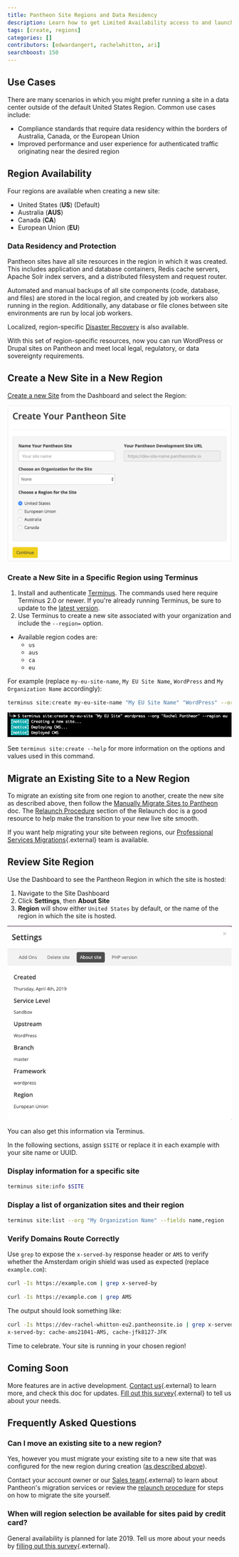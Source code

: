```yaml
---
title: Pantheon Site Regions and Data Residency
description: Learn how to get Limited Availability access to and launch sites in Australia, Canada, or the European Union.
tags: [create, regions]
categories: []
contributors: [edwardangert, rachelwhitton, ari]
searchboost: 150
---
```


## Use Cases
There are many scenarios in which you might prefer running a site in a data center outside of the default United States Region. Common use cases include:

* Compliance standards that require data residency within the borders of Australia, Canada, or the European Union
* Improved performance and user experience for authenticated traffic originating near the desired region

## Region Availability

Four regions are available when creating a new site:

* United States (**US**) (Default)
* Australia (**AUS**)
* Canada (**CA**)
* European Union (**EU**)

### Data Residency and Protection

Pantheon sites have all site resources in the region in which it was created. This includes application and database containers, Redis cache servers, Apache Solr index servers, and a distributed filesystem and request router.

Automated and manual backups of all site components (code, database, and files) are stored in the local region, and created by job workers also running in the region. Additionally, any database or file clones between site environments are run by local job workers.

Localized, region-specific [Disaster Recovery](/docs/disaster-recovery/) is also available.

With this set of region-specific resources, now you can run WordPress or Drupal sites on Pantheon and meet local legal, regulatory, or data sovereignty requirements.

## Create a New Site in a New Region

[Create a new Site](/docs/sites/) from the Dashboard and select the Region:

![Select a Region from the Create Your Pantheon Site screen](/source/docs/assets/images/dashboard/create-pantheon-site.png "Select a Region from the Create Your Pantheon Site screen")

### Create a New Site in a Specific Region using Terminus

1. Install and authenticate [Terminus](/docs/terminus/). The commands used here require Terminus 2.0 or newer. If you're already running Terminus, be sure to update to the [latest version](/docs/terminus/updates/).
1. Use Terminus to create a new site associated with your organization and include the `--region=` option.

 - Available region codes are:
   - `us`
   - `aus`
   - `ca`
   - `eu`

 For example (replace `my-eu-site-name`, `My EU Site Name`, `WordPress` and `My Organization Name` accordingly):

 ```bash
 terminus site:create my-eu-site-name "My EU Site Name" "WordPress" --org "My Organization Name" --region eu
 ```

  ![terminus site:create my-eu-site "My EU Site" "WordPress" --org "Rachel Pantheor" --region eu](/source/docs/assets/images/create-site-eu.png)

  See `terminus site:create --help` for more information on the options and values used in this command.

## Migrate an Existing Site to a New Region
To migrate an existing site from one region to another, create the new site as described above, then follow the [Manually Migrate Sites to Pantheon](/docs/migrate-manual/#import-your-code) doc. The [Relaunch Procedure](/docs/relaunch/#relaunch-procedure) section of the Relaunch doc is a good resource to help make the transition to your new live site smooth.

If you want help migrating your site between regions, our [Professional Services Migrations](https://pantheon.io/professional-services){.external} team is available.

## Review Site Region

Use the Dashboard to see the Pantheon Region in which the site is hosted:

1.  Navigate to the Site Dashboard
1.  Click **Settings**, then **About Site**
1.  **Region** will show either `United States` by default, or the name of the region in which the site is hosted.

![Site Dashboard > Settings > About Site > Region: European Union](/source/docs/assets/images/settings-about-site-region-eu.png)

You can also get this information via Terminus.

In the following sections, assign `$SITE` or replace it in each example with your site name or UUID.

### Display information for a specific site

```bash
terminus site:info $SITE
```

### Display a list of organization sites and their region

```bash
terminus site:list --org "My Organization Name" --fields name,region
```

### Verify Domains Route Correctly
Use `grep` to expose the `x-served-by` response header or `AMS` to verify whether the Amsterdam origin shield was used as expected (replace `example.com`):

```bash
curl -Is https://example.com | grep x-served-by
```

```bash
curl -Is https://example.com | grep AMS
```

The output should look something like:

```bash
curl -Is https://dev-rachel-whitton-eu2.pantheonsite.io | grep x-served-by
x-served-by: cache-ams21041-AMS, cache-jfk8127-JFK
```

Time to celebrate. Your site is running in your chosen region!

## Coming Soon

More features are in active development. [Contact us](https://pantheon.io/contact-us){.external} to learn more, and check this doc for updates. [Fill out this survey](https://www.getfeedback.com/r/hkR9uTAJ){.external} to tell us about your needs.

## Frequently Asked Questions
### Can I move an existing site to a new region?
Yes, however you must migrate your existing site to a new site that was configured for the new region during creation ([as described above](#create-a-new-site-in-a-new-region)).

Contact your account owner or our [Sales team](https://pantheon.io/contact-us){.external} to learn about Pantheon's migration services or review the [relaunch procedure](/docs/relaunch/) for steps on how to migrate the site yourself.


### When will region selection be available for sites paid by credit card?
General availability is planned for late 2019. Tell us more about your needs by [filling out this survey](https://www.getfeedback.com/r/hkR9uTAJ){.external}.
